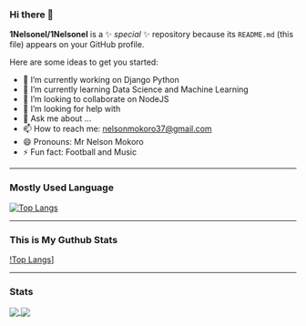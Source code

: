 ### Hi there 👋


**1Nelsonel/1Nelsonel** is a ✨ _special_ ✨ repository because its `README.md` (this file) appears on your GitHub profile.

Here are some ideas to get you started:

- 🔭 I’m currently working on Django Python
- 🌱 I’m currently learning Data Science and Machine Learning
- 👯 I’m looking to collaborate on NodeJS
- 🤔 I’m looking for help with 
- 💬 Ask me about ...
- 📫 How to reach me: nelsonmokoro37@gmail.com
- 😄 Pronouns: Mr Nelson Mokoro
- ⚡ Fun fact: Football and Music
<hr>

### Mostly Used Language
[![Top Langs](https://github-readme-stats.vercel.app/api/top-langs/?username=1Nelsonel&langs_count=8&show_icons=true&theme=radical)](https://github.com/1Nelsonel/github-readme-stats)
<hr>

### This is My Guthub Stats
[!Top Langs](https://github-readme-stats.vercel.app/api?username=1Nelsonel&show_icons=true&theme=radical)]
<hr>

### Stats
<a href="https://github.com/1Nelsonel/github-readme-stats">
  <img align="center" src="https://github-readme-stats.vercel.app/api/top-langs/?username=1Nelsonel&langs_count=8&show_icons=true&theme=radical" />
</a>
<a href="https://github.com/1Nelsonel/convoychat">
  <img align="center" src="https://github-readme-stats.vercel.app/api?username=1Nelsonel&show_icons=true&theme=radical" />
</a>


